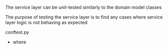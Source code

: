 The service layer can be unit-tested similarly to the domain model classes

The purpose of testing the service layer is to find any cases where service layer logic is not behaving as expected

conftest.py
- where 